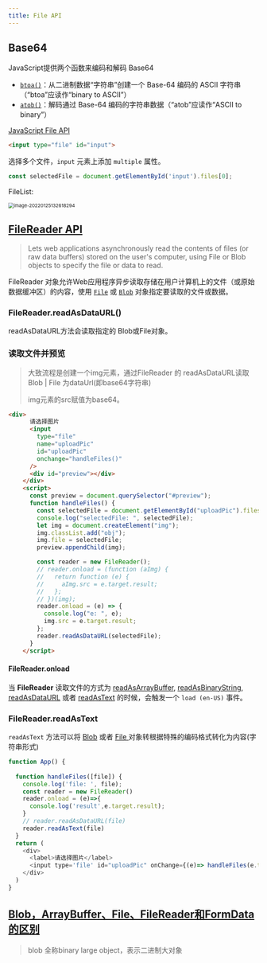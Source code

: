 ```yaml
---
title: File API
---
```


## Base64

JavaScript提供两个函数来编码和解码 Base64 

- [`btoa()`](https://developer.mozilla.org/zh-CN/docs/Web/API/btoa)：从二进制数据“字符串”创建一个 Base-64 编码的 ASCII 字符串（“btoa”应读作“binary to ASCII”）
- [`atob()`](https://developer.mozilla.org/zh-CN/docs/Web/API/atob)：解码通过 Base-64 编码的字符串数据（“atob”应读作“ASCII to binary”）



[JavaScript File API](https://developer.mozilla.org/zh-CN/docs/Web/API/File/Using_files_from_web_applications)

```html
<input type="file" id="input">
```

选择多个文件，`input` 元素上添加 `multiple` 属性。

```js
const selectedFile = document.getElementById('input').files[0];
```



FileList:

<img src="https://minimax-1256590847.cos.ap-shanghai.myqcloud.com/img/image-20220125132618294.png" alt="image-20220125132618294" style="zoom:67%;" />







## [FileReader API](https://developer.mozilla.org/zh-CN/docs/Web/API/FileReader)

> Lets web applications asynchronously read the contents of files (or raw data buffers) stored on the user's computer, using File or Blob objects to specify the file or data to read.

FileReader 对象允许Web应用程序异步读取存储在用户计算机上的文件（或原始数据缓冲区）的内容，使用 [`File`](https://developer.mozilla.org/zh-CN/docs/Web/API/File) 或 [`Blob`](https://developer.mozilla.org/zh-CN/docs/Web/API/Blob) 对象指定要读取的文件或数据。

### FileReader.readAsDataURL()

readAsDataURL方法会读取指定的 Blob或File对象。



### 读取文件并预览

> 大致流程是创建一个img元素，通过FileReader 的 readAsDataURL读取Blob | File 为dataUrl(即base64字符串)
>
> img元素的src赋值为base64。

```html
<div>
      请选择图片
      <input
        type="file"
        name="uploadPic"
        id="uploadPic"
        onchange="handleFiles()"
      />
      <div id="preview"></div>
    </div>
    <script>
      const preview = document.querySelector("#preview");
      function handleFiles() {
        const selectedFile = document.getElementById("uploadPic").files[0];
        console.log("selectedFile: ", selectedFile);
        let img = document.createElement("img");
        img.classList.add("obj");
        img.file = selectedFile;
        preview.appendChild(img);

        const reader = new FileReader();
        // reader.onload = (function (aImg) {
        //   return function (e) {
        //     aImg.src = e.target.result;
        //   };
        // })(img);
        reader.onload = (e) => {
          console.log("e: ", e);
          img.src = e.target.result;
        };
        reader.readAsDataURL(selectedFile);
      }
    </script>
```



#### FileReader.onload

当 **FileReader** 读取文件的方式为 [readAsArrayBuffer](https://developer.mozilla.org/en-US/docs/Web/API/FileReader/readAsArrayBuffer), [readAsBinaryString](https://developer.mozilla.org/en-US/docs/Web/API/FileReader/readAsBinaryString), [readAsDataURL](https://developer.mozilla.org/en-US/docs/Web/API/FileReader/readAsDataURL) 或者 [readAsText](https://developer.mozilla.org/en-US/docs/Web/API/FileReader/readAsText) 的时候，会触发一个 `load (en-US)` 事件。

### FileReader.readAsText

`readAsText` 方法可以将 [Blob](https://developer.mozilla.org/zh-CN/docs/Web/API/Blob) 或者 [File](https://developer.mozilla.org/zh-CN/docs/Web/API/File)[ ](https://developer.mozilla.org/zh-CN/docs/MDN/Doc_status/API/File_API)对象转根据特殊的编码格式转化为内容(字符串形式)

```js
function App() {
  
  function handleFiles([file]) {
    console.log('file: ', file);
    const reader = new FileReader()
    reader.onload = (e)=>{
      console.log('result',e.target.result);
    }
    // reader.readAsDataURL(file)
    reader.readAsText(file)
  }
  return (
    <div>
      <label>请选择图片</label>
      <input type='file' id="uploadPic" onChange={(e)=> handleFiles(e.target.files)}></input>
    </div>
  )
}
```





## [Blob，ArrayBuffer、File、FileReader和FormData的区别](https://www.cnblogs.com/youhong/p/10875190.html)

> blob 全称binary large object，表示二进制大对象



